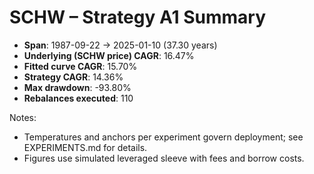 # SCHW – Strategy A1 Summary

- **Span**: 1987-09-22 → 2025-01-10 (37.30 years)
- **Underlying (SCHW price) CAGR**: 16.47%
- **Fitted curve CAGR**: 15.70%
- **Strategy CAGR**: 14.36%
- **Max drawdown**: -93.80%
- **Rebalances executed**: 110

Notes:

- Temperatures and anchors per experiment govern deployment; see EXPERIMENTS.md for details.
- Figures use simulated leveraged sleeve with fees and borrow costs.
